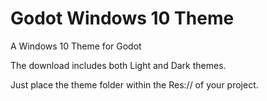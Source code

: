 # Godot Windows 10 Theme
A Windows 10 Theme for Godot

The download includes both Light and Dark themes.

Just place the theme folder within the Res:// of your project. 
